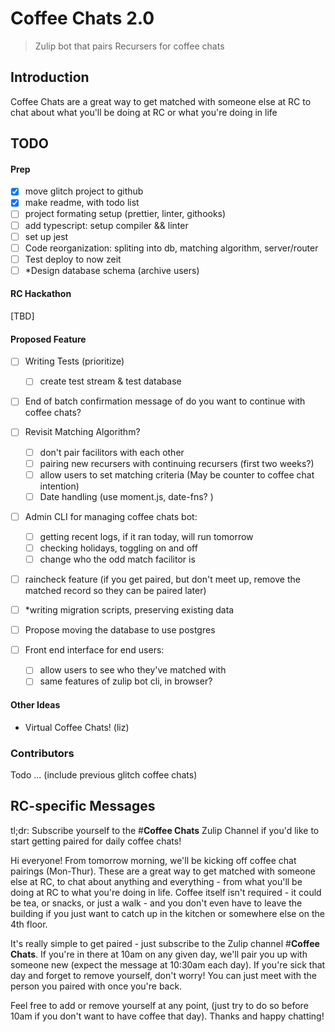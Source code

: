 # Coffee Chats 2.0

> Zulip bot that pairs Recursers for coffee chats

## Introduction

Coffee Chats are a great way to get matched with someone else at RC to chat about what you'll be doing at RC or what you're doing in life

## TODO

#### Prep

- [x] move glitch project to github
- [x] make readme, with todo list
- [ ] project formating setup (prettier, linter, githooks)
- [ ] add typescript: setup compiler && linter
- [ ] set up jest
- [ ] Code reorganization: spliting into db, matching algorithm, server/router
- [ ] Test deploy to now zeit
- [ ] \*Design database schema (archive users)

#### RC Hackathon

[TBD]

#### Proposed Feature

- [ ] Writing Tests (prioritize)

  - [ ] create test stream & test database

- [ ] End of batch confirmation message of do you want to continue with coffee chats?

- [ ] Revisit Matching Algorithm?

  - [ ] don't pair facilitors with each other
  - [ ] pairing new recursers with continuing recursers (first two weeks?)
  - [ ] allow users to set matching criteria (May be counter to coffee chat intention)
  - [ ] Date handling (use moment.js, date-fns? )

- [ ] Admin CLI for managing coffee chats bot:

  - [ ] getting recent logs, if it ran today, will run tomorrow
  - [ ] checking holidays, toggling on and off
  - [ ] change who the odd match facilitor is

- [ ] raincheck feature (if you get paired, but don't meet up, remove the matched record so they can be paired later)

- [ ] \*writing migration scripts, preserving existing data

- [ ] Propose moving the database to use postgres

- [ ] Front end interface for end users:
  - [ ] allow users to see who they've matched with
  - [ ] same features of zulip bot cli, in browser?

#### Other Ideas

- Virtual Coffee Chats! (liz)

### Contributors

Todo ... (include previous glitch coffee chats)

## RC-specific Messages

tl;dr: Subscribe yourself to the #**Coffee Chats** Zulip Channel if you'd like to start getting paired for daily coffee chats!

Hi everyone! From tomorrow morning, we'll be kicking off coffee chat pairings (Mon-Thur). These are a great way to get matched with someone else at RC, to chat about anything and everything - from what you'll be doing at RC to what you're doing in life. Coffee itself isn't required - it could be tea, or snacks, or just a walk - and you don't even have to leave the building if you just want to catch up in the kitchen or somewhere else on the 4th floor.

It's really simple to get paired - just subscribe to the Zulip channel #**Coffee Chats**. If you're in there at 10am on any given day, we'll pair you up with someone new (expect the message at 10:30am each day). If you're sick that day and forget to remove yourself, don't worry! You can just meet with the person you paired with once you're back.

Feel free to add or remove yourself at any point, (just try to do so before 10am if you don't want to have coffee that day). Thanks and happy chatting!
